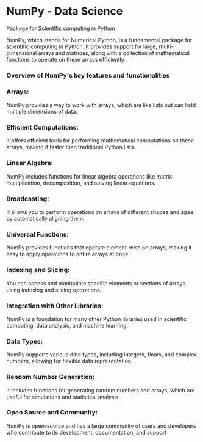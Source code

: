 # NumPy - Data Science
Package for Scientific computing in Python

NumPy, which stands for Numerical Python, is a fundamental package for scientific computing in Python. It provides support for large, multi-dimensional arrays and matrices, along with a collection of mathematical functions to operate on these arrays efficiently.

### Overview of NumPy's key features and functionalities

### Arrays: 
NumPy provides a way to work with arrays, which are like lists but can hold multiple dimensions of data.

### Efficient Computations:
It offers efficient tools for performing mathematical computations on these arrays, making it faster than traditional Python lists.

### Linear Algebra: 
NumPy includes functions for linear algebra operations like matrix multiplication, decomposition, and solving linear equations.

### Broadcasting: 
It allows you to perform operations on arrays of different shapes and sizes by automatically aligning them.

### Universal Functions: 
NumPy provides functions that operate element-wise on arrays, making it easy to apply operations to entire arrays at once.

### Indexing and Slicing: 
You can access and manipulate specific elements or sections of arrays using indexing and slicing operations.

### Integration with Other Libraries:
NumPy is a foundation for many other Python libraries used in scientific computing, data analysis, and machine learning.

### Data Types: 
NumPy supports various data types, including integers, floats, and complex numbers, allowing for flexible data representation.

### Random Number Generation: 
It includes functions for generating random numbers and arrays, which are useful for simulations and statistical analysis.

### Open Source and Community: 
NumPy is open-source and has a large community of users and developers who contribute to its development, documentation, and support
